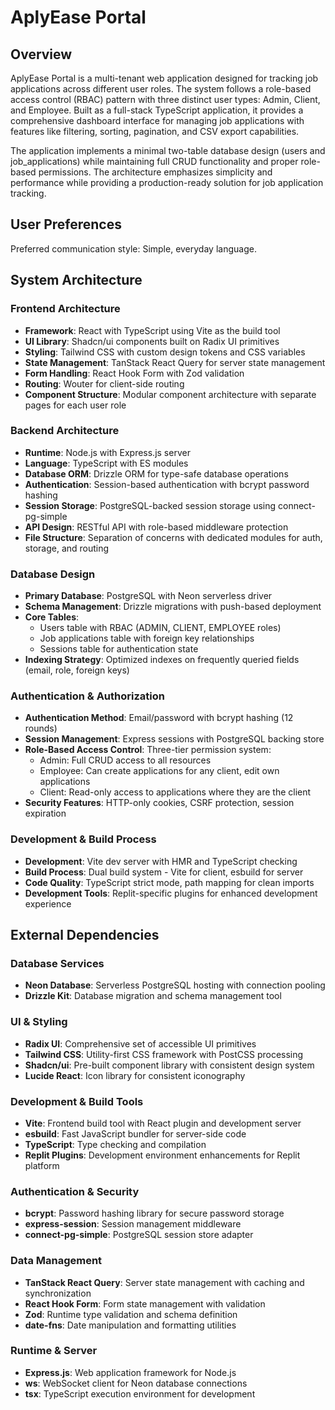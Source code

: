 # AplyEase Portal

## Overview

AplyEase Portal is a multi-tenant web application designed for tracking job applications across different user roles. The system follows a role-based access control (RBAC) pattern with three distinct user types: Admin, Client, and Employee. Built as a full-stack TypeScript application, it provides a comprehensive dashboard interface for managing job applications with features like filtering, sorting, pagination, and CSV export capabilities.

The application implements a minimal two-table database design (users and job_applications) while maintaining full CRUD functionality and proper role-based permissions. The architecture emphasizes simplicity and performance while providing a production-ready solution for job application tracking.

## User Preferences

Preferred communication style: Simple, everyday language.

## System Architecture

### Frontend Architecture
- **Framework**: React with TypeScript using Vite as the build tool
- **UI Library**: Shadcn/ui components built on Radix UI primitives
- **Styling**: Tailwind CSS with custom design tokens and CSS variables
- **State Management**: TanStack React Query for server state management
- **Form Handling**: React Hook Form with Zod validation
- **Routing**: Wouter for client-side routing
- **Component Structure**: Modular component architecture with separate pages for each user role

### Backend Architecture
- **Runtime**: Node.js with Express.js server
- **Language**: TypeScript with ES modules
- **Database ORM**: Drizzle ORM for type-safe database operations
- **Authentication**: Session-based authentication with bcrypt password hashing
- **Session Storage**: PostgreSQL-backed session storage using connect-pg-simple
- **API Design**: RESTful API with role-based middleware protection
- **File Structure**: Separation of concerns with dedicated modules for auth, storage, and routing

### Database Design
- **Primary Database**: PostgreSQL with Neon serverless driver
- **Schema Management**: Drizzle migrations with push-based deployment
- **Core Tables**: 
  - Users table with RBAC (ADMIN, CLIENT, EMPLOYEE roles)
  - Job applications table with foreign key relationships
  - Sessions table for authentication state
- **Indexing Strategy**: Optimized indexes on frequently queried fields (email, role, foreign keys)

### Authentication & Authorization
- **Authentication Method**: Email/password with bcrypt hashing (12 rounds)
- **Session Management**: Express sessions with PostgreSQL backing store
- **Role-Based Access Control**: Three-tier permission system:
  - Admin: Full CRUD access to all resources
  - Employee: Can create applications for any client, edit own applications
  - Client: Read-only access to applications where they are the client
- **Security Features**: HTTP-only cookies, CSRF protection, session expiration

### Development & Build Process
- **Development**: Vite dev server with HMR and TypeScript checking
- **Build Process**: Dual build system - Vite for client, esbuild for server
- **Code Quality**: TypeScript strict mode, path mapping for clean imports
- **Development Tools**: Replit-specific plugins for enhanced development experience

## External Dependencies

### Database Services
- **Neon Database**: Serverless PostgreSQL hosting with connection pooling
- **Drizzle Kit**: Database migration and schema management tool

### UI & Styling
- **Radix UI**: Comprehensive set of accessible UI primitives
- **Tailwind CSS**: Utility-first CSS framework with PostCSS processing
- **Shadcn/ui**: Pre-built component library with consistent design system
- **Lucide React**: Icon library for consistent iconography

### Development & Build Tools
- **Vite**: Frontend build tool with React plugin and development server
- **esbuild**: Fast JavaScript bundler for server-side code
- **TypeScript**: Type checking and compilation
- **Replit Plugins**: Development environment enhancements for Replit platform

### Authentication & Security
- **bcrypt**: Password hashing library for secure password storage
- **express-session**: Session management middleware
- **connect-pg-simple**: PostgreSQL session store adapter

### Data Management
- **TanStack React Query**: Server state management with caching and synchronization
- **React Hook Form**: Form state management with validation
- **Zod**: Runtime type validation and schema definition
- **date-fns**: Date manipulation and formatting utilities

### Runtime & Server
- **Express.js**: Web application framework for Node.js
- **ws**: WebSocket client for Neon database connections
- **tsx**: TypeScript execution environment for development